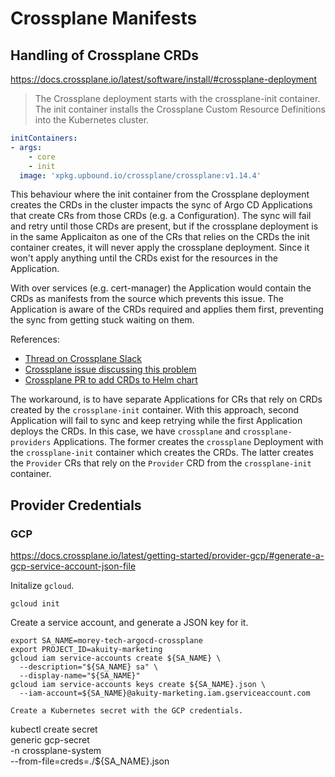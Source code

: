# Crossplane Manifests

## Handling of Crossplane CRDs
https://docs.crossplane.io/latest/software/install/#crossplane-deployment
> The Crossplane deployment starts with the crossplane-init container. The init container installs the Crossplane Custom Resource Definitions into the Kubernetes cluster.

```yaml
initContainers:
- args:
    - core
    - init
  image: 'xpkg.upbound.io/crossplane/crossplane:v1.14.4'
```

This behaviour where the init container from the Crossplane deployment creates the CRDs in the cluster impacts the sync of Argo CD Applications that create CRs from those CRDs (e.g. a Configuration). The sync will fail and retry until those CRDs are present, but if the crossplane deployment is in the same Applicaiton as one of the CRs that relies on the CRDs the init container creates, it will never apply the crossplane deployment. Since it won't apply anything until the CRDs exist for the resources in the Application.

With over services (e.g. cert-manager) the Application would contain the CRDs as manifests from the source which prevents this issue. The Application is aware of the CRDs required and applies them first, preventing the sync from getting stuck waiting on them.

References:
- [Thread on Crossplane Slack](https://crossplane.slack.com/archives/CEG3T90A1/p1704378818113409)
- [Crossplane issue discussing this problem](https://github.com/crossplane/crossplane/issues/4551)
- [Crossplane PR to add CRDs to Helm chart](https://github.com/crossplane/crossplane/pull/4611)

The workaround, is to have separate Applications for CRs that rely on CRDs created by the `crossplane-init` container. With this approach, second Application will fail to sync and keep retrying while the first Application deploys the CRDs. In this case, we have `crossplane` and `crossplane-providers` Applications. The former creates the `crossplane` Deployment with the `crossplane-init` container which creates the CRDs. The latter creates the `Provider` CRs that rely on the `Provider` CRD from the `crossplane-init` container.

## Provider Credentials
### GCP
https://docs.crossplane.io/latest/getting-started/provider-gcp/#generate-a-gcp-service-account-json-file

Initalize `gcloud`.
```
gcloud init
```

Create a service account, and generate a JSON key for it.
```
export SA_NAME=morey-tech-argocd-crossplane
export PROJECT_ID=akuity-marketing
gcloud iam service-accounts create ${SA_NAME} \
  --description="${SA_NAME} sa" \
  --display-name="${SA_NAME}"
gcloud iam service-accounts keys create ${SA_NAME}.json \
  --iam-account=${SA_NAME}@akuity-marketing.iam.gserviceaccount.com

Create a Kubernetes secret with the GCP credentials.
```
kubectl create secret \
generic gcp-secret \
-n crossplane-system \
--from-file=creds=./${SA_NAME}.json
```
